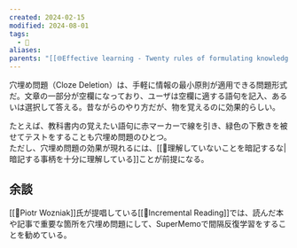```yaml
---
created: 2024-02-15
modified: 2024-08-01
tags:
  - 💬
aliases: 
parents: "[[🌐Effective learning - Twenty rules of formulating knowledge]]"
---
```

穴埋め問題（Cloze Deletion）は、手軽に情報の最小原則が適用できる問題形式だ。文章の一部分が空欄になっており、ユーザは空欄に適する語句を記入、あるいは選択して答える。昔ながらのやり方だが、物を覚えるのに効果的らしい。

たとえば、教科書内の覚えたい語句に赤マーカーで線を引き、緑色の下敷きを被せてテストをすることも穴埋め問題のひとつ。  
ただし、穴埋め問題の効果が現れるには、[[💬理解していないことを暗記するな|暗記する事柄を十分に理解している]]ことが前提になる。

## 余談
[[👤Piotr Wozniak]]氏が提唱している[[📝Incremental Reading]]では、読んだ本や記事で重要な箇所を穴埋め問題にして、SuperMemoで間隔反復学習をすることを勧めている。